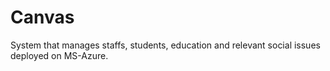 # Canvas
System that manages staffs, students, education and relevant social issues deployed on MS-Azure.
